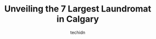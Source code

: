 ---
layout: ampstory
image: https://i0.wp.com/www.auto.or.id/wp-content/uploads/2023/06/belles-coin-laundry-0-calgary-1686322509.jpeg?resize=640,853
author: techidn
featured: false
description: Calgary, Alberta, Canada is a haven for Laundromat enthusiasts, boasting an impressive array of 7 top-notch establishments. Whether youre a seasoned connoisseur or simply curious to explore
title: Unveiling the 7 Largest Laundromat in Calgary
cover:
   title: Unveiling the 7 Largest Laundromat in Calgary
   subtitle: AUTO.OR.ID
   background: https://www.auto.or.id/wp-content/uploads/2023/06/belles-coin-laundry-0-calgary-1686322509.jpeg

pages: 
 - layout: thirds
   top: <h1>#1 Lux Laundromat</h1>
   bottom: "<p>I think that it is definitely hard to be a business owner in general and I dont want to be additionally critical as I had discussed my concerns on person.But… the id</p>"
   background: https://www.auto.or.id/wp-content/uploads/2023/06/belles-coin-laundry-1-calgary-1686322510.jpeg
   backgroundblur: true
 - layout: thirds
   top: <h1>#2 MacLeod Plaza Laundromat</h1>
   bottom: "<p>180 94 Ave SE #26E, Calgary, AB T2J 3G8, Canada</p>"
   background: https://www.auto.or.id/wp-content/uploads/2023/06/belles-coin-laundry-2-calgary-1686322510.jpeg
   cta:
      link: https://www.auto.or.id/unveiling-the-7-largest-laundromat-in-calgary/
      text: Unveiling the 7 Largest Laundromat in Calgary
 - layout: thirds
   top: <h1>#3 The Laundry Room Coin Laundromat & Drycleaning by Laytons</h1>
   bottom: "<p>2104 Kensington Rd NW Suite #3, Calgary, AB T2N 3R7, Canada</p>"
   background: https://images.unsplash.com/photo-1594420307817-3b626ca9578a?ixlib=rb-4.0.3&ixid=MnwxMjA3fDB8MHxwaG90by1wYWdlfHx8fGVufDB8fHx8&auto=format&fit=crop&w=640&h=853&q=80
   cta:
      link: https://www.auto.or.id/unveiling-the-7-largest-laundromat-in-calgary/
      text: Unveiling the 7 Largest Laundromat in Calgary
 - layout: thirds
   top: <h1>#4 Oh Henry Laundromat & Dry Cleaning</h1>
   bottom: "<p>509 18 Ave SW, Calgary, AB T2S 0C6, Canada</p>"
   background: https://images.unsplash.com/photo-1602343104142-977847f39794?ixlib=rb-4.0.3&ixid=MnwxMjA3fDB8MHxwaG90by1wYWdlfHx8fGVufDB8fHx8&auto=format&fit=crop&w=640&h=853&q=80
   cta:
      link: https://www.auto.or.id/unveiling-the-7-largest-laundromat-in-calgary/
      text: Unveiling the 7 Largest Laundromat in Calgary
 - layout: thirds
   top: <h1>#5 The Wash House</h1>
   bottom: "<p>1705 17 Ave SW, Calgary, AB T2T 0E6, Canada</p>"
   background: https://images.unsplash.com/photo-1628188687881-0a34984b3531?ixlib=rb-4.0.3&ixid=MnwxMjA3fDB8MHxwaG90by1wYWdlfHx8fGVufDB8fHx8&auto=format&fit=crop&w=640&h=853&q=80
   cta:
      link: https://www.auto.or.id/unveiling-the-7-largest-laundromat-in-calgary/
      text: Unveiling the 7 Largest Laundromat in Calgary
 - layout: thirds
   top: <h1>#6 Wash & Go Laundromat Express</h1>
   bottom: "<p>417 54 Ave NW, Calgary, AB T2K 1B2, Canada</p>"
   background: https://images.unsplash.com/photo-1541443131876-44b03de101c5?ixlib=rb-4.0.3&ixid=MnwxMjA3fDB8MHxwaG90by1wYWdlfHx8fGVufDB8fHx8&auto=format&fit=crop&w=640&h=853&q=80
   cta:
      link: https://www.auto.or.id/unveiling-the-7-largest-laundromat-in-calgary/
      text: Unveiling the 7 Largest Laundromat in Calgary
 - layout: thirds
   top: <h1>#7 Marbank Laundromat</h1>
   bottom: "<p>920 36 St NE #139, Calgary, AB T2A 6L8, Canada</p>"
   background: https://images.unsplash.com/photo-1577696467479-4c92df55c24a?ixlib=rb-4.0.3&ixid=MnwxMjA3fDB8MHxwaG90by1wYWdlfHx8fGVufDB8fHx8&auto=format&fit=crop&w=640&h=853&q=80
   cta:
      link: https://www.auto.or.id/unveiling-the-7-largest-laundromat-in-calgary/
      text: Unveiling the 7 Largest Laundromat in Calgary
 - layout: thirds
   middle: Continue reading...
   background: https://images.unsplash.com/photo-1594502184342-2e12f877aa73?ixlib=rb-4.0.3&ixid=MnwxMjA3fDB8MHxwaG90by1wYWdlfHx8fGVufDB8fHx8&auto=format&fit=crop&w=640&h=853&q=80
   cta:
      link: https://www.auto.or.id/unveiling-the-7-largest-laundromat-in-calgary/
      text: Unveiling the 7 Largest Laundromat in Calgary

---